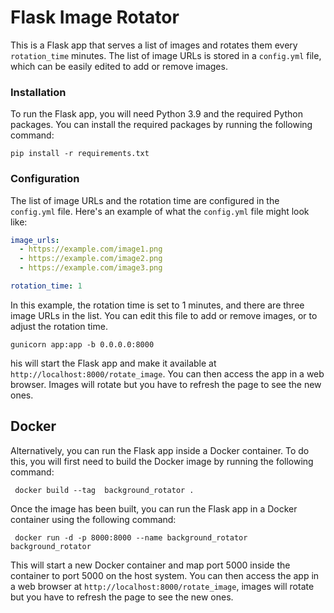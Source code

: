 
# Flask Image Rotator

This is a Flask app that serves a list of images and rotates them every `rotation_time` minutes. The list of image URLs is stored in a `config.yml` file, which can be easily edited to add or remove images.

### Installation

To run the Flask app, you will need Python 3.9 and the required Python packages. You can install the required packages by running the following command:

```shell
pip install -r requirements.txt
```

### Configuration

The list of image URLs and the rotation time are configured in the `config.yml` file. Here's an example of what the `config.yml` file might look like:

```yaml
image_urls:
  - https://example.com/image1.png
  - https://example.com/image2.png
  - https://example.com/image3.png

rotation_time: 1
```
In this example, the rotation time is set to 1 minutes, and there are three image URLs in the list. You can edit this file to add or remove images, or to adjust the rotation time.

```shell
gunicorn app:app -b 0.0.0.0:8000
```
his will start the Flask app and make it available at `http://localhost:8000/rotate_image`. You can then access the app in a web browser. Images will rotate but you have to refresh the page to see the new ones.

## Docker

Alternatively, you can run the Flask app inside a Docker container. To do this, you will first need to build the Docker image by running the following command:

```shell
 docker build --tag  background_rotator .
 ```

 Once the image has been built, you can run the Flask app in a Docker container using the following command:

```shell
 docker run -d -p 8000:8000 --name background_rotator  background_rotator
```

This will start a new Docker container and map port 5000 inside the container to port 5000 on the host system. You can then access the app in a web browser at `http://localhost:8000/rotate_image`, images will rotate but you have to refresh the page to see the new ones.